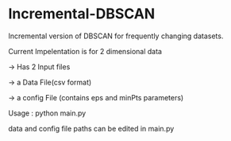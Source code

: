# Incremental-DBSCAN
Incremental version of DBSCAN for frequently changing datasets.

Current Impelentation is for 2 dimensional data


-> Has 2 Input files


  -> a Data File(csv format)
  
  
  -> a config File (contains eps and minPts parameters)

Usage : python main.py

data and config file paths can be edited in main.py
